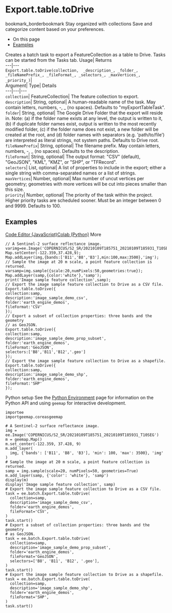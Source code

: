  
#  Export.table.toDrive 
bookmark_borderbookmark Stay organized with collections  Save and categorize content based on your preferences.
  * On this page
  * [Examples](https://developers.google.com/earth-engine/apidocs/export-table-todrive#examples)


Creates a batch task to export a FeatureCollection as a table to Drive. Tasks can be started from the Tasks tab. 
Usage| Returns  
---|---  
`Export.table.toDrive(collection,  _description_, _folder_, _fileNamePrefix_, _fileFormat_, _selectors_, _maxVertices_, _priority_)`|   
Argument|  Type| Details  
---|---|---  
`collection`| FeatureCollection| The feature collection to export.  
`description`| String, optional| A human-readable name of the task. May contain letters, numbers, -, _ (no spaces). Defaults to "myExportTableTask".  
`folder`| String, optional| The Google Drive Folder that the export will reside in. Note: (a) if the folder name exists at any level, the output is written to it, (b) if duplicate folder names exist, output is written to the most recently modified folder, (c) if the folder name does not exist, a new folder will be created at the root, and (d) folder names with separators (e.g. 'path/to/file') are interpreted as literal strings, not system paths. Defaults to Drive root.  
`fileNamePrefix`| String, optional| The filename prefix. May contain letters, numbers, -, _ (no spaces). Defaults to the description.  
`fileFormat`| String, optional| The output format: "CSV" (default), "GeoJSON", "KML", "KMZ", or "SHP", or "TFRecord".  
`selectors`| List, optional| A list of properties to include in the export; either a single string with comma-separated names or a list of strings.  
`maxVertices`| Number, optional| Max number of uncut vertices per geometry; geometries with more vertices will be cut into pieces smaller than this size.  
`priority`| Number, optional| The priority of the task within the project. Higher priority tasks are scheduled sooner. Must be an integer between 0 and 9999. Defaults to 100.  
## Examples
[Code Editor (JavaScript)](https://developers.google.com/earth-engine/apidocs/export-table-todrive#code-editor-javascript-sample)[Colab (Python)](https://developers.google.com/earth-engine/apidocs/export-table-todrive#colab-python-sample) More
```
// A Sentinel-2 surface reflectance image.
varimg=ee.Image('COPERNICUS/S2_SR/20210109T185751_20210109T185931_T10SEG');
Map.setCenter(-122.359,37.428,9);
Map.addLayer(img,{bands:['B11','B8','B3'],min:100,max:3500},'img');
// Sample the image at 20 m scale, a point feature collection is returned.
varsamp=img.sample({scale:20,numPixels:50,geometries:true});
Map.addLayer(samp,{color:'white'},'samp');
print('Image sample feature collection',samp);
// Export the image sample feature collection to Drive as a CSV file.
Export.table.toDrive({
collection:samp,
description:'image_sample_demo_csv',
folder:'earth_engine_demos',
fileFormat:'CSV'
});
// Export a subset of collection properties: three bands and the geometry
// as GeoJSON.
Export.table.toDrive({
collection:samp,
description:'image_sample_demo_prop_subset',
folder:'earth_engine_demos',
fileFormat:'GeoJSON',
selectors:['B8','B11','B12','.geo']
});
// Export the image sample feature collection to Drive as a shapefile.
Export.table.toDrive({
collection:samp,
description:'image_sample_demo_shp',
folder:'earth_engine_demos',
fileFormat:'SHP'
});
```
Python setup
See the [ Python Environment](https://developers.google.com/earth-engine/guides/python_install) page for information on the Python API and using `geemap` for interactive development.
```
importee
importgeemap.coreasgeemap
```
```
# A Sentinel-2 surface reflectance image.
img = ee.Image('COPERNICUS/S2_SR/20210109T185751_20210109T185931_T10SEG')
m = geemap.Map()
m.set_center(-122.359, 37.428, 9)
m.add_layer(
  img, {'bands': ['B11', 'B8', 'B3'], 'min': 100, 'max': 3500}, 'img'
)
# Sample the image at 20 m scale, a point feature collection is returned.
samp = img.sample(scale=20, numPixels=50, geometries=True)
m.add_layer(samp, {'color': 'white'}, 'samp')
display(m)
display('Image sample feature collection', samp)
# Export the image sample feature collection to Drive as a CSV file.
task = ee.batch.Export.table.toDrive(
  collection=samp,
  description='image_sample_demo_csv',
  folder='earth_engine_demos',
  fileFormat='CSV',
)
task.start()
# Export a subset of collection properties: three bands and the geometry
# as GeoJSON.
task = ee.batch.Export.table.toDrive(
  collection=samp,
  description='image_sample_demo_prop_subset',
  folder='earth_engine_demos',
  fileFormat='GeoJSON',
  selectors=['B8', 'B11', 'B12', '.geo'],
)
task.start()
# Export the image sample feature collection to Drive as a shapefile.
task = ee.batch.Export.table.toDrive(
  collection=samp,
  description='image_sample_demo_shp',
  folder='earth_engine_demos',
  fileFormat='SHP',
)
task.start()
```

